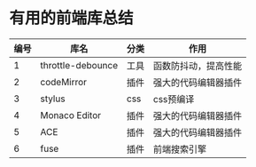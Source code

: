 <!--
 * @Description: In User Settings Edit
 * @Author: your name
 * @Date: 2019-08-09 12:07:14
 * @LastEditTime: 2019-10-12 09:29:11
 * @LastEditors: Please set LastEditors
 -->
# 有用的前端库总结

编号 | 库名 | 分类 | 作用
---|---|---|---
1 | throttle-debounce |  工具 | 函数防抖动，提高性能
2 | codeMirror |  插件 | 强大的代码编辑器插件
3 | stylus | css  | css预编译
4 | Monaco Editor | 插件  | 强大的代码编辑器插件
5 | ACE | 插件  | 强大的代码编辑器插件
6 | fuse | 插件  | 前端搜索引擎


